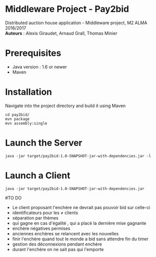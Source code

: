 # Middleware Project - Pay2bid
Distributed auction house application - Middleware project, M2 ALMA 2016/2017   
**Auteurs** : Alexis Giraudet, Arnaud Grall, Thomas Minier

# Prerequisites
* Java version : 1.6 or newer
* Maven

# Installation

Navigate into the project directory and build it using Maven
```
cd pay2bid/
mvn package
mvn assembly:single
```

# Launch the Server
```
java -jar target/pay2bid-1.0-SNAPSHOT-jar-with-dependencies.jar -l
```

# Launch a Client
```
java -jar target/pay2bid-1.0-SNAPSHOT-jar-with-dependencies.jar
```

#TO DO

- Le client proposant l'enchère ne devrait pas pouvoir bid sur celle-ci
- identificateurs pour les ≠ clients
- séparation par thèmes
- qui gagne en cas d'égalité , qui a placé la dernière mise gagnante
- enchère négatives permises
- anciennes enchères se relancent avec les nouvelles
- finir l'enchère quand tout le monde a bid sans attendre fin du timer
- gestion des déconnexions pendant enchère
- durant l'enchère on ne sait pas qui l'emporte
